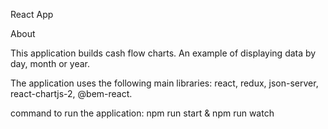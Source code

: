 React App

About

This application builds cash flow charts.
An example of displaying data by day, month or year.

The application uses the following main libraries: 
react, redux, json-server, react-chartjs-2, @bem-react.

command to run the application:
npm run start & npm run watch
